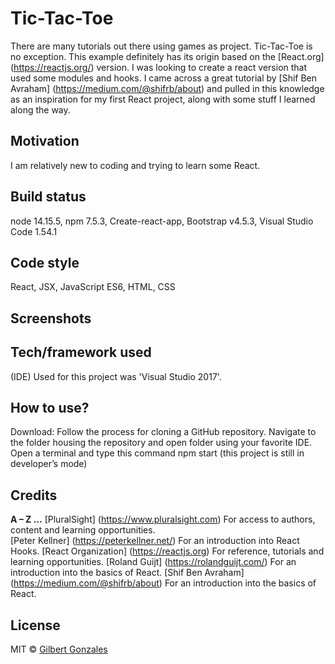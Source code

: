 # Tic-Tac-Toe
There are many tutorials out there using games as project. Tic-Tac-Toe is no exception. This example definitely has its origin based on the [React.org] (https://reactjs.org/) version. I was looking to create a react version that used some modules and hooks. I came across a great tutorial by [Shif Ben Avraham] (https://medium.com/@shifrb/about) and pulled in this knowledge as an inspiration for my first React project, along with some stuff I learned along the way.
## Motivation
I am relatively new to coding and trying to learn some React. 
## Build status
node 14.15.5, npm 7.5.3, Create-react-app, Bootstrap v4.5.3, Visual Studio Code 1.54.1
## Code style
React, JSX, JavaScript ES6, HTML, CSS
## Screenshots

## Tech/framework used
(IDE) Used for this project was 'Visual Studio 2017'.
## How to use?
Download:
Follow the process for cloning a GitHub repository.
Navigate to the folder housing the repository and open folder using your favorite IDE.
Open a terminal and type this command npm start  (this project is still in developer’s mode)
## Credits
**A – Z …**
[PluralSight] (https://www.pluralsight.com) For access to authors, content and learning opportunities.  
[Peter Kellner] (https://peterkellner.net/) For an introduction into React Hooks.
[React Organization] (https://reactjs.org) For reference, tutorials and learning opportunities.
[Roland Guijt] (https://rolandguijt.com/) For an introduction into the basics of React. 
[Shif Ben Avraham] (https://medium.com/@shifrb/about) For an introduction into the basics of React.
## License
MIT © [Gilbert Gonzales]()
